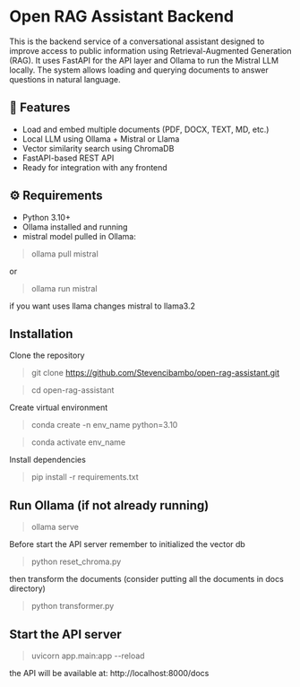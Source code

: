 # Open RAG Assistant Backend
This is the backend service of a conversational assistant designed to improve access to public information using 
Retrieval-Augmented Generation (RAG). It uses FastAPI for the API layer 
and Ollama to run the Mistral LLM locally. The system allows loading and querying 
documents to answer questions in natural language.

## 🚀 Features
- Load and embed multiple documents (PDF, DOCX, TEXT, MD, etc.)
- Local LLM using Ollama + Mistral or Llama
- Vector similarity search using ChromaDB
- FastAPI-based REST API
- Ready for integration with any frontend

## ⚙️ Requirements
- Python 3.10+
- Ollama installed and running
- mistral model pulled in Ollama:

> ollama pull mistral

or
> ollama run mistral

if you want uses llama changes mistral to llama3.2

## Installation
Clone the repository
> git clone https://github.com/Stevencibambo/open-rag-assistant.git

> cd open-rag-assistant

Create virtual environment
> conda create -n env_name python=3.10

> conda activate env_name

Install dependencies
> pip install -r requirements.txt

## Run Ollama (if not already running)
> ollama serve

Before start the API server remember to initialized the vector db
> python reset_chroma.py

then transform the documents (consider putting all the documents in docs directory)
> python transformer.py

## Start the API server
> uvicorn app.main:app --reload

the API will be available at: http://localhost:8000/docs



